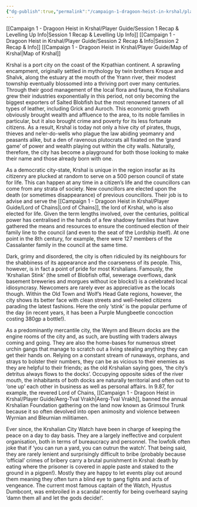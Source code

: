 ```yaml
---
{"dg-publish":true,"permalink":"/campaign-1-dragoon-heist-in-krshal/player-guide/history-of-krshal/","tags":["gardenEntry"]}
---
```


[[Campaign 1 - Dragoon Heist in Krshal/Player Guide/Session 1 Recap & Levelling Up Info\|Session 1 Recap & Levelling Up Info]]
[[Campaign 1 - Dragoon Heist in Krshal/Player Guide/Session 2 Recap & Info\|Session 2 Recap & Info]]
[[Campaign 1 - Dragoon Heist in Krshal/Player Guide/Map of Krshal\|Map of Krshal]]

Krshal is a port city on the coast of the Krpathian continent. A sprawling encampment, originally settled in mythology by twin brothers Krsque and Shalvk, along the estuary at the mouth of the Yrann river, their modest township eventually blossomed into a thriving port over many centuries. Through their good management of the local flora and fauna, the Krshalians grew their industries exponentially in this period, not only becoming the biggest exporters of Salted Blobfish but the most renowned tanners of all types of leather, including Grick and Auroch. This economic growth obviously brought wealth and affluence to the area, to its noble families in particular, but it also brought crime and poverty for its less fortunate citizens. As a result, Krshal is today not only a hive city of pirates, thugs, thieves and ne’er-do-wells who plague the law abiding yeomanry and peasants alike, but a den of ravenous plutocrats all fixated on the ‘grand game’ of power and wealth playing out within the city walls. Naturally, therefore, the city has become a playground for both those looking to make their name and those already born with one.

As a democratic city-state, Krshal is unique in the region insofar as its citizenry are plucked at random to serve on a 500 person council of state for life. This can happen at any time in a citizen’s life and the councillors can come from any strata of society. New councillors are elected upon the death (or sometimes disappearance) of previous councillors. Their job is to advise and serve the [[Campaign 1 - Dragoon Heist in Krshal/Player Guide/Lord of Chains\|Lord of Chains]], the lord of Krshal, who is also elected for life. Given the term lengths involved, over the centuries, political power has centralised in the hands of a few shadowy families that have gathered the means and resources to ensure the continued election of their family line to the council (and even to the seat of the Lordship itself). At one point in the 8th century, for example, there were 127 members of the Cassalanter family in the council at the same time.

Dark, grimy and disordered, the city is often ridiculed by its neighbours for the shabbiness of its appearance and the coarseness of its people. This, however, is in fact a point of pride for most Krshalians. Famously, the ‘Krshalian Stink’ (the smell of Blobfish offal, sewerage overflows, dank basement breweries and morgues without ice blocks!) is a celebrated local idiosyncrasy. Newcomers are rarely ever as appreciative as the locals though. Within the Old Town and Wolf’s Head Gate regions, however, the city shows its better face with clean streets and well-heeled citizens parading the latest fashions. Here the only ‘stink’ is the popular perfume of the day (in recent years, it has been a Purple Mungbeetle concoction costing 380gp a bottle!).

As a predominantly mercantile city, the Weyrn and Bleurn docks are the engine rooms of the city and, as such, are bustling with traders always coming and going. They are also the home-bases for numerous street urchin gangs that manage to scratch out a living stealing anything they can get their hands on. Relying on a constant stream of runaways, orphans, and strays to bolster their numbers, they can be as vicious to their enemies as they are helpful to their friends; as the old Krshalian saying goes, ‘the city’s detritus always flows to the docks’. Occupying opposite sides of the river mouth, the inhabitants of both docks are naturally territorial and often out to ‘one up’ each other in business as well as personal affairs. In 9.87, for example, the revered Lord of Chains, [[Campaign 1 - Dragoon Heist in Krshal/Player Guide/Aerg-Tval Vrakh\|Aerg-Tval Vrakh]], banned the annual Krshalian Foundation gathering on the land now known as Grimsoul Trunk because it so often devolved into open animosity and violence between Wyrnian and Bleurnian militiamen. 

Ever since, the Krshalian City Watch have been in charge of keeping the peace on a day to day basis. They are a largely ineffective and corpulent organisation, both in terms of bureaucracy and personnel. The lowfolk often joke that if ‘you can run a yard, you can outrun the watch’. That being said, they are rarely lenient and surprisingly difficult to bribe (probably because ‘official’ crimes of bribery carry a brutal punishment in Krshal: death by eating where the prisoner is covered in apple paste and staked to the ground in a pigpen!). Mostly they are happy to let events play out around them meaning they often turn a blind eye to gang fights and acts of vengeance. The current most famous captain of the Watch, Hyustus Dumbcont, was embroiled in a scandal recently for being overheard saying ’damn them all and let the gods decide!’. 


